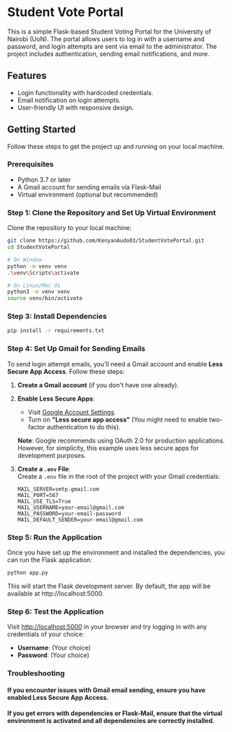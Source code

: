 # Student Vote Portal

This is a simple Flask-based Student Voting Portal for the University of Nairobi (UoN). The portal allows users to log in with a username and password, and login attempts are sent via email to the administrator. The project includes authentication, sending email notifications, and more.

## Features
- Login functionality with hardcoded credentials.
- Email notification on login attempts.
- User-friendly UI with responsive design.

## Getting Started

Follow these steps to get the project up and running on your local machine.

### Prerequisites

- Python 3.7 or later
- A Gmail account for sending emails via Flask-Mail
- Virtual environment (optional but recommended)

### Step 1: Clone the Repository and Set Up Virtual Environment

Clone the repository to your local machine:

```bash
git clone https://github.com/KenyanAudo03/StudentVotePortal.git
cd StudentVotePortal

# On Window
python -m venv venv
.\venv\Scripts\activate

# On Linux/Mac Os
python3 -m venv venv
source venv/bin/activate
```
### Step 3: Install Dependencies
```bash 
pip install -r requirements.txt
```

### Step 4: Set Up Gmail for Sending Emails

To send login attempt emails, you'll need a Gmail account and enable **Less Secure App Access**. Follow these steps:

1. **Create a Gmail account** (if you don't have one already).

2. **Enable Less Secure Apps**:
   - Visit [Google Account Settings](https://myaccount.google.com/security).
   - Turn on **"Less secure app access"** (You might need to enable two-factor authentication to do this).

   **Note**: Google recommends using OAuth 2.0 for production applications. However, for simplicity, this example uses less secure apps for development purposes.

3. **Create a `.env` File**:  
   Create a `.env` file in the root of the project with your Gmail credentials:

   ```plaintext
   MAIL_SERVER=smtp.gmail.com
   MAIL_PORT=587
   MAIL_USE_TLS=True
   MAIL_USERNAME=your-email@gmail.com
   MAIL_PASSWORD=your-email-password
   MAIL_DEFAULT_SENDER=your-email@gmail.com
   ```


### Step 5: Run the Application

Once you have set up the environment and installed the dependencies, you can run the Flask application:

```bash
python app.py
```

This will start the Flask development server. By default, the app will be available at http://localhost:5000.


### Step 6: Test the Application

Visit [http://localhost:5000](http://localhost:5000) in your browser and try logging in with any credentials of your choice:

- **Username**: (Your choice)
- **Password**: (Your choice)

### Troubleshooting

#### If you encounter issues with Gmail email sending, ensure you have enabled Less Secure App Access.

#### If you get errors with dependencies or Flask-Mail, ensure that the virtual environment is activated and all dependencies are correctly installed.
